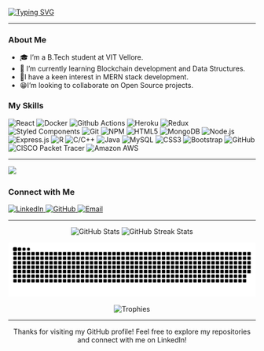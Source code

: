 [![Typing SVG](https://readme-typing-svg.herokuapp.com/?font=Righteous&color=201854&size=40&Center=true&vCenter=true&width=900&height=100&lines=<Hello%F0%9F%91%8B,+world!+/>;My+Name+is+Sheetal+Kizhakel.;I+Am+a+Btech+student+at+VIT+vellore.;Good+to+See+You+Here+!!!...)](https://github.com/UtkarshGupta17)

---

### About Me

- 🎓 I’m a B.Tech student at VIT Vellore.
- 🌱 I’m currently learning Blockchain development and Data Structures.
- 💫I have a keen interest in MERN stack development.
- 😁I’m looking to collaborate on Open Source projects.



### My Skills

 <p>
  <img alt="React" src="https://img.shields.io/badge/-React-45b8d8?style=flat-square&logo=react&logoColor=white" />
  <img alt="Docker" src="https://img.shields.io/badge/-Docker-46a2f1?style=flat-square&logo=docker&logoColor=white" />
  <img alt="Github Actions" src="https://img.shields.io/badge/-Github_Actions-2088FF?style=flat-square&logo=github-actions&logoColor=white" />
  <img alt="Heroku" src="https://img.shields.io/badge/-Heroku-430098?style=flat-square&logo=heroku&logoColor=white" />
  <img alt="Redux" src="https://img.shields.io/badge/-Redux-764ABC?style=flat-square&logo=redux&logoColor=white" />
  <img alt="Styled Components" src="https://img.shields.io/badge/-Styled_Components-db7092?style=flat-square&logo=styled-components&logoColor=white" />
  <img alt="Git" src="https://img.shields.io/badge/-Git-F05032?style=flat-square&logo=git&logoColor=white" />
  <img alt="NPM" src="https://img.shields.io/badge/-NPM-CB3837?style=flat-square&logo=npm&logoColor=white" />
  <img alt="HTML5" src="https://img.shields.io/badge/-HTML5-E34F26?style=flat-square&logo=html5&logoColor=white" />

  <img alt="MongoDB" src="https://img.shields.io/badge/-MongoDB-13aa52?style=flat-square&logo=mongodb&logoColor=white" />
  <img alt="Node.js" src="https://img.shields.io/badge/-Node.js-43853d?style=flat-square&logo=node.js&logoColor=white" />
  <img alt="Express.js" src="https://img.shields.io/badge/-Express.js-000000?style=flat-square&logo=express&logoColor=white" />
  
  
  <img alt="R" src="https://img.shields.io/badge/-R-276DC3?style=flat-square&logo=r&logoColor=white" />
  <img alt="C/C++" src="https://img.shields.io/badge/-C/C++-00599C?style=flat-square&logo=c&logoColor=white" />
  <img alt="Java" src="https://img.shields.io/badge/-Java-007396?style=flat-square&logo=java&logoColor=white" />
  <img alt="MySQL" src="https://img.shields.io/badge/-MySQL-4479A1?style=flat-square&logo=mysql&logoColor=white" />
  <img alt="CSS3" src="https://img.shields.io/badge/-CSS3-1572B6?style=flat-square&logo=css3&logoColor=white" />
  <img alt="Bootstrap" src="https://img.shields.io/badge/-Bootstrap-563D7C?style=flat-square&logo=bootstrap&logoColor=white" />
  <img alt="GitHub" src="https://img.shields.io/badge/-GitHub-181717?style=flat-square&logo=github&logoColor=white" />
  <img alt="CISCO Packet Tracer" src="https://img.shields.io/badge/-CISCO%20Packet%20Tracer-1BA0D7?style=flat-square&logo=cisco&logoColor=white" />
<img alt="Amazon AWS" src="https://img.shields.io/badge/-Amazon%20AWS-232F3E?style=flat-square&logo=amazonaws&logoColor=white" />

</p>

---
<a href="https://visitcount.itsvg.in">
  <img src="https://visitcount.itsvg.in/api?id=SheetalKizhakel&label=Profile%20Views&pretty=false" />
</a>

### Connect with Me

<div align="left">
  <a href="https://www.linkedin.com/in/sheetal-kizhakel-41276a21b/" target="_blank">
    <img src="https://img.shields.io/badge/-LinkedIn-%230077B5?style=for-the-badge&logo=linkedin&logoColor=white" alt="LinkedIn" />
  </a>
  <a href="https://github.com/SheetalKizhakel" target="_blank">
    <img src="https://img.shields.io/badge/-GitHub-%23181717?style=for-the-badge&logo=github&logoColor=white" alt="GitHub" />
  </a>
  <a href="mailto:kizhakelsheetal@gmail.com" target="_blank">
    <img src="https://img.shields.io/badge/-Email-D14836?style=for-the-badge&logo=gmail&logoColor=white" alt="Email" />
  </a>
</div>

---



<p align="center">
  <img src="https://github-readme-stats.vercel.app/api?username=SheetalKizhakel&show_icons=true&theme=radical&hide_border=true" height="165" alt="GitHub Stats" />
  <img src="https://github-readme-streak-stats.herokuapp.com/?user=SheetalKizhakel&theme=radical&hide_border=true" height="165" alt="GitHub Streak Stats" />
</p>

<p align="center">
  <img  src="https://raw.githubusercontent.com/Elanza-48/Elanza-48/main/resources/img/github-contribution-grid-snake.svg"
    alt="example" />
</p>

<p align="center">
  <img src="https://github-profile-trophy.vercel.app/?username=SheetalKizhakel&theme=darkhub&no-frame=true&row=1&column=6" alt="Trophies" />
</p>

---

<p align="center">Thanks for visiting my GitHub profile! Feel free to explore my repositories and connect with me on LinkedIn!</p>
